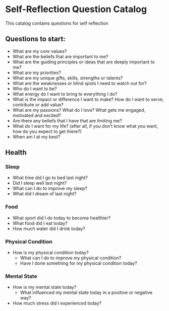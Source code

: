 # Self-Reflection Question Catalog
This catalog contains questions for self reflection

## Questions to start:

- What are my core values? 
- What are the beliefs that are important to me?
- What are the guiding principles or ideas that are deeply important to me?
- What are my priorities?
- What are my unique gifts, skills, strengths or talents?
- What are the weaknesses or blind spots I need to watch out for?
- Who do I want to be?
- What energy do I want to bring to everything I do?
- What is the impact or difference I want to make? How do I want to serve, contribute or add value?
- What are my passions? What do I love? What gets me engaged, motivated and excited?
- Are there any beliefs that I have that are limiting me?
- What do I want for my life? (after all, if you don’t know what you want, how do you expect to get there?)
- When am I at my best?

## Health 
### Sleep
- What time did I go to bed last night? 
- Did I sleep well last night? 
- What can I do to improve my sleep?
- What did I dream of last night?

### Food
- What sport did I do today to become healthier?
- What food did I eat today? 
- How much water did I drink today?

### Physical Condition
- How is my physical condition today? 
    - What can I do to improve my physical condition? 
    - Have I done something for my physical condition today?

### Mental State
- How is my mental state today?
    - What influenced my mental state today in a positive or negative way?
- How much stress did I experienced today?
